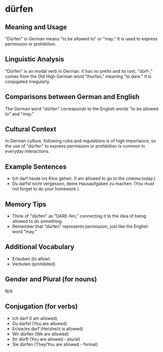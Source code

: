 # dürfen
## Meaning and Usage
"Dürfen" in German means "to be allowed to" or "may." It is used to express permission or prohibition.

## Linguistic Analysis
"Dürfen" is an modal verb in German. It has no prefix and its root, "dürf-," comes from the Old High German word "thurfan," meaning "to dare." It is conjugated irregularly.

## Comparisons between German and English
The German word "dürfen" corresponds to the English words "to be allowed to" and "may."

## Cultural Context
In German culture, following rules and regulations is of high importance, so the use of "dürfen" to express permission or prohibition is common in everyday interactions.

## Example Sentences
- Ich darf heute ins Kino gehen. (I am allowed to go to the cinema today.)
- Du darfst nicht vergessen, deine Hausaufgaben zu machen. (You must not forget to do your homework.)

## Memory Tips
- Think of "dürfen" as "DARE-fen," connecting it to the idea of being allowed to do something.
- Remember that "dürfen" represents permission, just like the English word "may."

## Additional Vocabulary
- Erlauben (to allow)
- Verboten (prohibited)

## Gender and Plural (for nouns)
N/A

## Conjugation (for verbs)
- Ich darf (I am allowed)
- Du darfst (You are allowed)
- Er/sie/es darf (He/she/it is allowed)
- Wir dürfen (We are allowed)
- Ihr dürft (You are allowed - plural)
- Sie dürfen (They/You are allowed - formal)